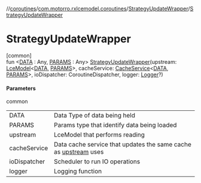 //[coroutines](../../../index.md)/[com.motorro.rxlcemodel.coroutines](../index.md)/[StrategyUpdateWrapper](index.md)/[StrategyUpdateWrapper](-strategy-update-wrapper.md)

# StrategyUpdateWrapper

[common]\
fun &lt;[DATA](index.md) : Any, [PARAMS](index.md) : Any&gt; [StrategyUpdateWrapper](-strategy-update-wrapper.md)(upstream: [LceModel](../-lce-model/index.md)&lt;[DATA](index.md), [PARAMS](index.md)&gt;, cacheService: [CacheService](../../com.motorro.rxlcemodel.coroutines.service/-cache-service/index.md)&lt;[DATA](index.md), [PARAMS](index.md)&gt;, ioDispatcher: CoroutineDispatcher, logger: [Logger](../../../../common/com.motorro.rxlcemodel.common/-logger/index.md)?)

#### Parameters

common

| | |
|---|---|
| DATA | Data Type of data being held |
| PARAMS | Params type that identify data being loaded |
| upstream | LceModel that performs reading |
| cacheService | Data cache service that updates the same cache as [upstream](../../../../coroutines/com.motorro.rxlcemodel.coroutines/-strategy-update-wrapper/[60]init[62].md) uses |
| ioDispatcher | Scheduler to run IO operations |
| logger | Logging function |
